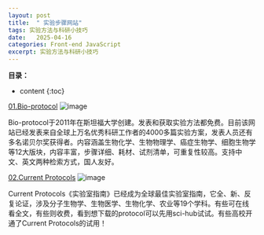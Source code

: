 ```yaml
---
layout: post
title:  " 实验步骤网站"
tags: 实验方法与科研小技巧
date:   2025-04-16
categories: Front-end JavaScript
excerpt: 实验方法与科研小技巧
---
```



**目录：**

* content
{:toc}


[01.Bio-protocol](https://bio-protocol.org/en)
![image](https://github.com/user-attachments/assets/b127ddb3-b90b-4d7a-bff9-c707ed21a6c4)

Bio-protocol于2011年在斯坦福大学创建。发表和获取实验方法都免费。目前该网站已经发表来自全球上万名优秀科研工作者的4000多篇实验方案，发表人员还有多名诺贝尔奖获得者。内容涵盖生物化学、生物物理学、癌症生物学、细胞生物学等12大版块，内容丰富，步骤详细、耗材、试剂清单，可重复性较高。支持中文、英文两种检索方式，国人友好。



[02.Current Protocols](https://currentprotocols.onlinelibrary.wiley.com/)
![image](https://github.com/user-attachments/assets/44b4add1-76dd-401f-903d-c91a65ce6827)

Current Protocols《实验室指南》已经成为全球最佳实验室指南，它全、新、反复论证，涉及分子生物学、生物医学、生物化学、农业等19个学科。有些可在线看全文，有些则收费，看到想下载的protocol可以先用sci-hub试试。有些高校开通了Current Protocols的试用！









